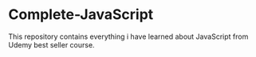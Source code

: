 # Complete-JavaScript
This repository contains everything i have learned about JavaScript from Udemy best seller course.
